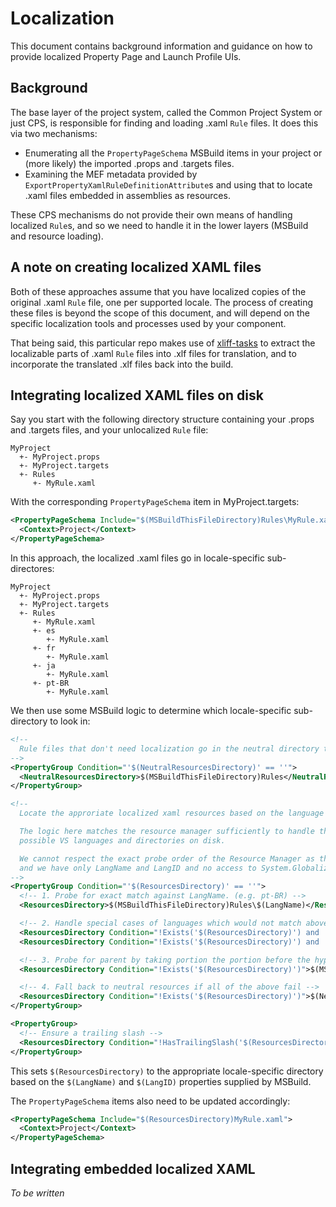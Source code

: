 # Localization

This document contains background information and guidance on how to provide localized Property Page and Launch Profile UIs.

## Background

The base layer of the project system, called the Common Project System or just CPS, is responsible for finding and loading .xaml `Rule` files. It does this via two mechanisms:

- Enumerating all the `PropertyPageSchema` MSBuild items in your project or (more likely) the imported .props and .targets files.
- Examining the MEF metadata provided by `ExportPropertyXamlRuleDefinitionAttribute`s and using that to locate .xaml files embedded in assemblies as resources.

These CPS mechanisms do not provide their own means of handling localized `Rule`s, and so we need to handle it in the lower layers (MSBuild and resource loading).

## A note on creating localized XAML files

Both of these approaches assume that you have localized copies of the original .xaml `Rule` file, one per supported locale. The process of creating these files is beyond the scope of this document, and will depend on the specific localization tools and processes used by your component.

That being said, this particular repo makes use of [xliff-tasks](https://github.com/dotnet/arcade/blob/main/src/Microsoft.DotNet.XliffTasks/README.md) to extract the localizable parts of .xaml `Rule` files into .xlf files for translation, and to incorporate the translated .xlf files back into the build.


## Integrating localized XAML files on disk

Say you start with the following directory structure containing your .props and .targets files, and your unlocalized `Rule` file:

```
MyProject
  +- MyProject.props
  +- MyProject.targets
  +- Rules
     +- MyRule.xaml
```

With the corresponding `PropertyPageSchema` item in MyProject.targets:

``` xml
<PropertyPageSchema Include="$(MSBuildThisFileDirectory)Rules\MyRule.xaml">
  <Context>Project</Context>
</PropertyPageSchema>
```

In this approach, the localized .xaml files go in locale-specific sub-directores:

```
MyProject
  +- MyProject.props
  +- MyProject.targets
  +- Rules
     +- MyRule.xaml
     +- es
        +- MyRule.xaml
     +- fr
        +- MyRule.xaml
     +- ja
        +- MyRule.xaml
     +- pt-BR
        +- MyRule.xaml
```

We then use some MSBuild logic to determine which locale-specific sub-directory to look in:

``` xml
<!--
  Rule files that don't need localization go in the neutral directory to save duplicating files into each language
-->
<PropertyGroup Condition="'$(NeutralResourcesDirectory)' == ''">
  <NeutralResourcesDirectory>$(MSBuildThisFileDirectory)Rules</NeutralResourcesDirectory>
</PropertyGroup>

<!--
  Locate the approriate localized xaml resources based on the language ID or name.

  The logic here matches the resource manager sufficiently to handle the fixed set of 
  possible VS languages and directories on disk.

  We cannot respect the exact probe order of the Resource Manager as this has to evaluate statically
  and we have only LangName and LangID and no access to System.Globalization API.
-->
<PropertyGroup Condition="'$(ResourcesDirectory)' == ''">
  <!-- 1. Probe for exact match against LangName. (e.g. pt-BR) -->
  <ResourcesDirectory>$(MSBuildThisFileDirectory)Rules\$(LangName)</ResourcesDirectory>

  <!-- 2. Handle special cases of languages which would not match above or below. -->
  <ResourcesDirectory Condition="!Exists('$(ResourcesDirectory)') and '$(LangID)' == '2052'">$(MSBuildThisFileDirectory)Rules\zh-Hans</ResourcesDirectory>
  <ResourcesDirectory Condition="!Exists('$(ResourcesDirectory)') and '$(LangID)' == '1028'">$(MSBuildThisFileDirectory)Rules\zh-Hant</ResourcesDirectory>

  <!-- 3. Probe for parent by taking portion the portion before the hyphen (e.g. fr-FR -> fr) -->
  <ResourcesDirectory Condition="!Exists('$(ResourcesDirectory)')">$(MSBuildThisFileDirectory)Rules\$(LangName.Split('-')[0])</ResourcesDirectory>

  <!-- 4. Fall back to neutral resources if all of the above fail -->
  <ResourcesDirectory Condition="!Exists('$(ResourcesDirectory)')">$(NeutralResourcesDirectory)</ResourcesDirectory>
</PropertyGroup>

<PropertyGroup>
  <!-- Ensure a trailing slash -->
  <ResourcesDirectory Condition="!HasTrailingSlash('$(ResourcesDirectory)')">$(ResourcesDirectory)\</ResourcesDirectory>
</PropertyGroup>
```

This sets `$(ResourcesDirectory)` to the appropriate locale-specific directory based on the `$(LangName)` and `$(LangID)` properties supplied by MSBuild.

The `PropertyPageSchema` items also need to be updated accordingly:

``` xml
<PropertyPageSchema Include="$(ResourcesDirectory)MyRule.xaml">
  <Context>Project</Context>
</PropertyPageSchema>
```

## Integrating embedded localized XAML

_To be written_

